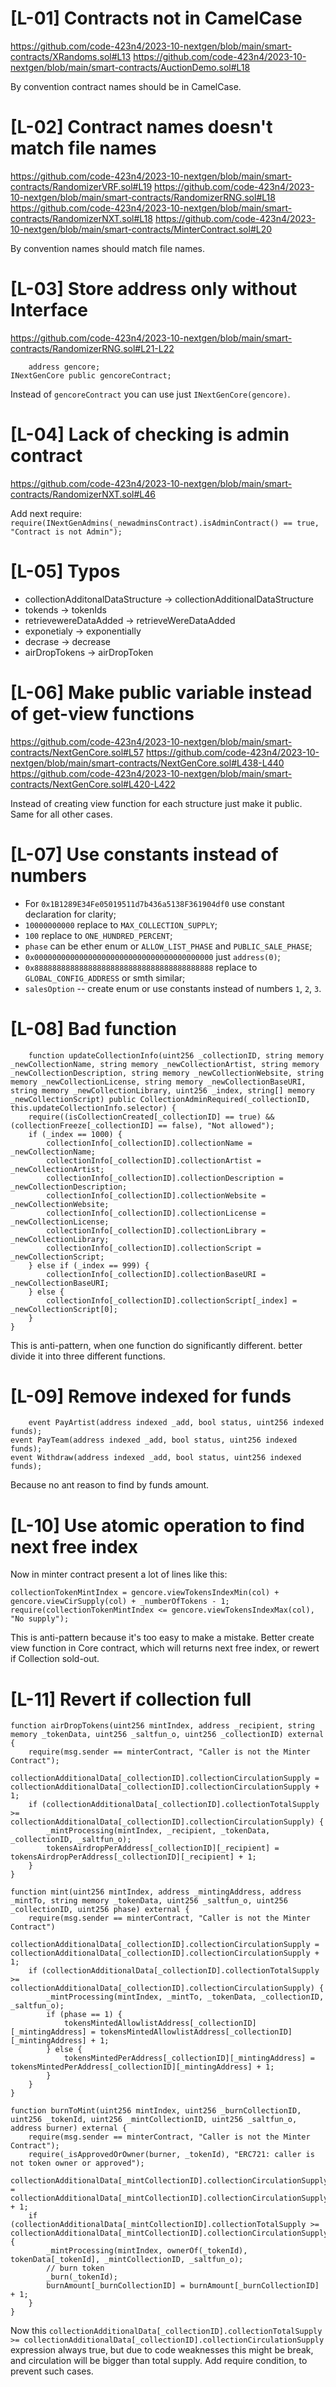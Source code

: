 # [L-01] Contracts not in CamelCase

https://github.com/code-423n4/2023-10-nextgen/blob/main/smart-contracts/XRandoms.sol#L13
https://github.com/code-423n4/2023-10-nextgen/blob/main/smart-contracts/AuctionDemo.sol#L18

By convention contract names should be in CamelCase.

# [L-02] Contract names doesn't match file names

https://github.com/code-423n4/2023-10-nextgen/blob/main/smart-contracts/RandomizerVRF.sol#L19
https://github.com/code-423n4/2023-10-nextgen/blob/main/smart-contracts/RandomizerRNG.sol#L18
https://github.com/code-423n4/2023-10-nextgen/blob/main/smart-contracts/RandomizerNXT.sol#L18
https://github.com/code-423n4/2023-10-nextgen/blob/main/smart-contracts/MinterContract.sol#L20

By convention names should match file names.

# [L-03] Store address only without Interface

https://github.com/code-423n4/2023-10-nextgen/blob/main/smart-contracts/RandomizerRNG.sol#L21-L22

```solidity
    address gencore;
INextGenCore public gencoreContract;

```

Instead of `gencoreContract` you can use just `INextGenCore(gencore)`.

# [L-04] Lack of checking is admin contract

https://github.com/code-423n4/2023-10-nextgen/blob/main/smart-contracts/RandomizerNXT.sol#L46

Add next
require: `require(INextGenAdmins(_newadminsContract).isAdminContract() == true, "Contract is not Admin");`

# [L-05] Typos

* collectionAdditonalDataStructure -> collectionAdditionalDataStructure
* tokends -> tokenIds
* retrievewereDataAdded -> retrieveWereDataAdded
* exponetialy -> exponentially
* decrase -> decrease
* airDropTokens -> airDropToken

# [L-06] Make public variable instead of get-view functions

https://github.com/code-423n4/2023-10-nextgen/blob/main/smart-contracts/NextGenCore.sol#L57
https://github.com/code-423n4/2023-10-nextgen/blob/main/smart-contracts/NextGenCore.sol#L438-L440
https://github.com/code-423n4/2023-10-nextgen/blob/main/smart-contracts/NextGenCore.sol#L420-L422

Instead of creating view function for each structure just make it public.
Same for all other cases.

# [L-07] Use constants instead of numbers

* For `0x1B1289E34Fe05019511d7b436a5138F361904df0` use constant declaration for clarity;
* `10000000000` replace to `MAX_COLLECTION_SUPPLY`;
* `100` replace to `ONE_HUNDRED_PERCENT`;
* `phase` can be ether enum or `ALLOW_LIST_PHASE` and `PUBLIC_SALE_PHASE`;
* `0x0000000000000000000000000000000000000000` just `address(0)`;
* `0x8888888888888888888888888888888888888888` replace to `GLOBAL_CONFIG_ADDRESS` or smth similar;
* `salesOption` -- create enum or use constants instead of numbers `1`, `2`, `3`.

# [L-08] Bad function

```solidity
    function updateCollectionInfo(uint256 _collectionID, string memory _newCollectionName, string memory _newCollectionArtist, string memory _newCollectionDescription, string memory _newCollectionWebsite, string memory _newCollectionLicense, string memory _newCollectionBaseURI, string memory _newCollectionLibrary, uint256 _index, string[] memory _newCollectionScript) public CollectionAdminRequired(_collectionID, this.updateCollectionInfo.selector) {
    require((isCollectionCreated[_collectionID] == true) && (collectionFreeze[_collectionID] == false), "Not allowed");
    if (_index == 1000) {
        collectionInfo[_collectionID].collectionName = _newCollectionName;
        collectionInfo[_collectionID].collectionArtist = _newCollectionArtist;
        collectionInfo[_collectionID].collectionDescription = _newCollectionDescription;
        collectionInfo[_collectionID].collectionWebsite = _newCollectionWebsite;
        collectionInfo[_collectionID].collectionLicense = _newCollectionLicense;
        collectionInfo[_collectionID].collectionLibrary = _newCollectionLibrary;
        collectionInfo[_collectionID].collectionScript = _newCollectionScript;
    } else if (_index == 999) {
        collectionInfo[_collectionID].collectionBaseURI = _newCollectionBaseURI;
    } else {
        collectionInfo[_collectionID].collectionScript[_index] = _newCollectionScript[0];
    }
}
```

This is anti-pattern, when one function do significantly different. better divide it into three
different functions.

# [L-09] Remove indexed for funds

```solidity
    event PayArtist(address indexed _add, bool status, uint256 indexed funds);
event PayTeam(address indexed _add, bool status, uint256 indexed funds);
event Withdraw(address indexed _add, bool status, uint256 indexed funds);
```

Because no ant reason to find by funds amount.

# [L-10] Use atomic operation to find next free index

Now in minter contract present a lot of lines like this:

```solidity
collectionTokenMintIndex = gencore.viewTokensIndexMin(col) + gencore.viewCirSupply(col) + _numberOfTokens - 1;
require(collectionTokenMintIndex <= gencore.viewTokensIndexMax(col), "No supply");
```

This is anti-pattern because it's too easy to make a mistake.
Better create view function in Core contract, which will returns next free index, or rewert if
Collection sold-out.

# [L-11] Revert if collection full

```solidity
function airDropTokens(uint256 mintIndex, address _recipient, string memory _tokenData, uint256 _saltfun_o, uint256 _collectionID) external {
    require(msg.sender == minterContract, "Caller is not the Minter Contract");
    collectionAdditionalData[_collectionID].collectionCirculationSupply = collectionAdditionalData[_collectionID].collectionCirculationSupply + 1;
    if (collectionAdditionalData[_collectionID].collectionTotalSupply >= collectionAdditionalData[_collectionID].collectionCirculationSupply) {
        _mintProcessing(mintIndex, _recipient, _tokenData, _collectionID, _saltfun_o);
        tokensAirdropPerAddress[_collectionID][_recipient] = tokensAirdropPerAddress[_collectionID][_recipient] + 1;
    }
}

function mint(uint256 mintIndex, address _mintingAddress, address _mintTo, string memory _tokenData, uint256 _saltfun_o, uint256 _collectionID, uint256 phase) external {
    require(msg.sender == minterContract, "Caller is not the Minter Contract")
    collectionAdditionalData[_collectionID].collectionCirculationSupply = collectionAdditionalData[_collectionID].collectionCirculationSupply + 1;
    if (collectionAdditionalData[_collectionID].collectionTotalSupply >= collectionAdditionalData[_collectionID].collectionCirculationSupply) {
        _mintProcessing(mintIndex, _mintTo, _tokenData, _collectionID, _saltfun_o);
        if (phase == 1) {
            tokensMintedAllowlistAddress[_collectionID][_mintingAddress] = tokensMintedAllowlistAddress[_collectionID][_mintingAddress] + 1;
        } else {
            tokensMintedPerAddress[_collectionID][_mintingAddress] = tokensMintedPerAddress[_collectionID][_mintingAddress] + 1;
        }
    }
}

function burnToMint(uint256 mintIndex, uint256 _burnCollectionID, uint256 _tokenId, uint256 _mintCollectionID, uint256 _saltfun_o, address burner) external {
    require(msg.sender == minterContract, "Caller is not the Minter Contract");
    require(_isApprovedOrOwner(burner, _tokenId), "ERC721: caller is not token owner or approved"); 
    collectionAdditionalData[_mintCollectionID].collectionCirculationSupply = collectionAdditionalData[_mintCollectionID].collectionCirculationSupply + 1; 
    if (collectionAdditionalData[_mintCollectionID].collectionTotalSupply >= collectionAdditionalData[_mintCollectionID].collectionCirculationSupply) {
        _mintProcessing(mintIndex, ownerOf(_tokenId), tokenData[_tokenId], _mintCollectionID, _saltfun_o);
        // burn token
        _burn(_tokenId);
        burnAmount[_burnCollectionID] = burnAmount[_burnCollectionID] + 1;
    }
}
```

Now
this `collectionAdditionalData[_collectionID].collectionTotalSupply >= collectionAdditionalData[_collectionID].collectionCirculationSupply`
expression always true, but due to code weaknesses this might be break, and circulation will be
bigger than total supply.
Add require condition, to prevent such cases.
